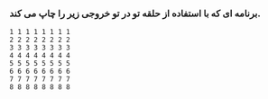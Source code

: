 ### برنامه ای که با استفاده از حلقه تو در تو خروجی زیر را چاپ می کند.

```
1 1 1 1 1 1 1 1 
2 2 2 2 2 2 2 2 
3 3 3 3 3 3 3 3 
4 4 4 4 4 4 4 4 
5 5 5 5 5 5 5 5 
6 6 6 6 6 6 6 6 
7 7 7 7 7 7 7 7 
8 8 8 8 8 8 8 8
```